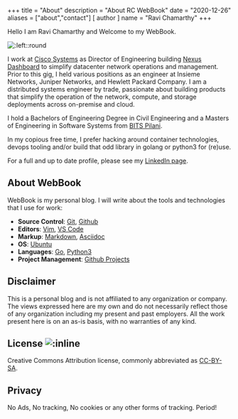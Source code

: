 +++
title = "About"
description = "About RC WebBook"
date = "2020-12-26"
aliases = ["about","contact"]
[ author ]
  name = "Ravi Chamarthy"
+++

Hello I am Ravi Chamarthy and Welcome to my WebBook.

![:left::round](https://avatars3.githubusercontent.com/u/819205?s=400&u=2f61ca4eb7305bdb5dd9256416074476d3545a79&v=4)

I work at [Cisco Systems](https://www.cisco.com) as Director of
Engineering building [Nexus Dashboard](https://www.cisco.com/go/nexusdashboard)
to simplify datacenter network operations and management. Prior to this gig,
I held various positions as an engineer at Insieme Networks, Juniper Networks, and
Hewlett Packard Company. I am a distributed systems engineer by trade, passionate
about building products that simplify the operation of the network, compute,
and storage deployments across on-premise and cloud.

I hold a Bachelors of Engineering Degree in Civil Engineering and a Masters of
Engineering in Software Systems from [BITS Pilani](https://bits-pilani.ac.in/).

In my copious free time, I prefer hacking around container technologies, devops
tooling and/or build that odd library in golang or python3 for (re)use.

For a full and up to date profile, please see my [LinkedIn page](https://linkedin.com/in/ravinag).

## About WebBook

WebBook is my personal blog. I will write about the tools and technologies that
I use for work:

* __Source Control__: [Git](https://git-scm.com), [Github](https://github.com)
* __Editors__: [Vim](https://www.vim.org), [VS Code](https://code.visualstudio.com/)
* __Markup__: [Markdown](https://www.markdownguide.org/), [Asciidoc](https://asciidoc.org/)
* __OS__: [Ubuntu](https://ubuntu.com)
* __Languages__: [Go](https://golang.org), [Python3](https://www.python.org/)
* __Project Management__: [Github Projects](https://github.com/features/project-management)

## Disclaimer

This is a personal blog and is not affiliated to any organization or company. The
views expressed here are my own and do not necessarily reflect those of any
organization including my present and past employers. All the work present here
is on an as-is basis, with no warranties of any kind.

## License ![:inline](https://licensebuttons.net/l/by-sa/3.0/88x31.png)

Creative Commons Attribution license, commonly abbreviated as [CC-BY-SA](https://creativecommons.org/licenses/by/4.0/legalcode).

## Privacy

No Ads, No tracking, No cookies or any other forms of tracking. Period!
